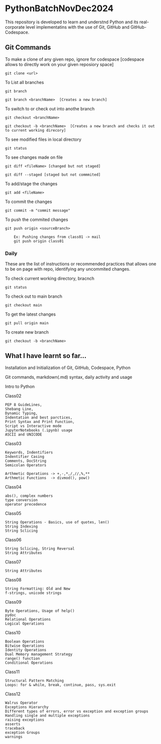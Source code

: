 # PythonBatchNovDec2024

This repository is developed to learn and understnd Python and its real-corporate level implementatins with the use of Git, GitHub and GitHub-Codespace.

## Git Commands

To make a clone of any given repo, ignore for codespace  [codespace allows to directly work on your given reposiory space]

    git clone <url>

To List all branches

    git branch

    git branch <branchName>  [Creates a new branch]

To switch to or check out into anothe branch

    git checkout <branchName>

    git checkout -b <branchName>  [Creates a new branch and checks it out to current working direcory]

To see modified files in local directory

    git status

To see changes made on file

    git diff <fileName> [changed but not staged]

    git diff --staged [staged but not commmited]

To add/stage the changes

    git add <fileName>

To commit the changes

    git commit -m "commit message"

To push the commited changes

    git push origin <sourceBranch>

        Ex: Pushing changes from class01 -> mail
        git push origin class01

### Daily 

These are the list of instructions or recommended practices that allows one to be on page with repo, identifying any uncommited changes.

To check current working directory, bracnch

    git status

To check out to main branch

    git checkout main

To get the latest changes

    git pull origin main

To create new branch 

    git checkout -b <branchName>

## What I have learnt so far...

Installation and Initialization of Git, GitHub, Codespace, Python

Git commands, markdown(.md) syntax, daily activity and usage

Intro to Python

Class02

    PEP 8 GuideLines,
    Shebang Line,
    Dynamic Typing,
    Indentation and best parctices,
    Print Syntax and Print Function,
    Script vs Interactive mode
    JupyterNotebooks (.ipynb) usage
    ASCII and UNICODE

Class03

    Keywords, Indentifiers
    Indentifier Casing
    Comments, DocString
    Semicolan Operators

    Arthmetic Operations -> +,-,*,/,//,%,**
    Arthmetic Functions  -> divmod(), pow()



Class04

    abs(), complex numbers
    type conversion
    operator precedence
    
Class05

    String Operations - Basics, use of quotes, len()
    String Indexing
    String Sclicing 

Class06

    String Sclicing, String Reversal
    String Attributes

    
Class07

    String Attributes

Class08

    String Formatting: Old and New
    f-strings, unicode strings

Class09

    Byte Operations, Usage of help()
    pydoc
    Relational Operations
    Logical Operations

Class10

    Boolean Operations
    Bitwise Operations
    Identity Operations
    Dual Memory management Strategy
    range() function
    Conditional Operations

Class11

    Structural Pattern Matching
    Loops: for & while, break, continue, pass, sys.exit

Class12

    Walrus Operator
    Exceptions Hierarchy
    Different types of errors, error vs exception and exception groups
    Handling single and multiple exceptions
    raising exceptions
    asserts
    traceback
    exception Groups
    warnings